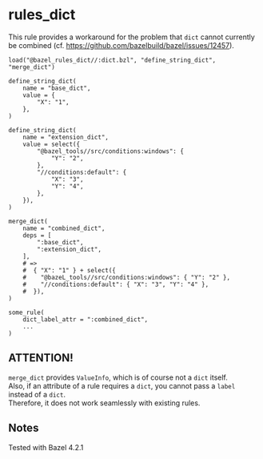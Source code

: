 # rules_dict

This rule provides a workaround for the problem that `dict` cannot currently be combined (cf. https://github.com/bazelbuild/bazel/issues/12457).

```starlark
load("@bazel_rules_dict//:dict.bzl", "define_string_dict", "merge_dict")

define_string_dict(
    name = "base_dict",
    value = {
        "X": "1",
    },
)

define_string_dict(
    name = "extension_dict",
    value = select({
        "@bazel_tools//src/conditions:windows": {
            "Y": "2",
        },
        "//conditions:default": {
            "X": "3",
            "Y": "4",
        },
    }),
)

merge_dict(
    name = "combined_dict",
    deps = [
        ":base_dict",
        ":extension_dict",
    ],
    # =>
    #  { "X": "1" } + select({
    #    "@bazeL_tools//src/conditions:windows": { "Y": "2" },
    #    "//conditions:default": { "X": "3", "Y": "4" },
    #  }),
)

some_rule(
    dict_label_attr = ":combined_dict",
    ...
)
```

## ATTENTION!
`merge_dict` provides `ValueInfo`, which is of course not a `dict` itself.\
Also, if an attribute of a rule requires a `dict`, you cannot pass a `label` instead of a `dict`.\
Therefore, it does not work seamlessly with existing rules.

## Notes
Tested with Bazel 4.2.1
